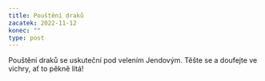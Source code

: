 ```yaml
---
title: Pouštění draků
zacatek: 2022-11-12
konec: ""
type: post
---
```

P﻿ouštění draků se uskuteční pod velením Jendovým. Těšte se a doufejte ve vichry, ať to pěkně lítá!